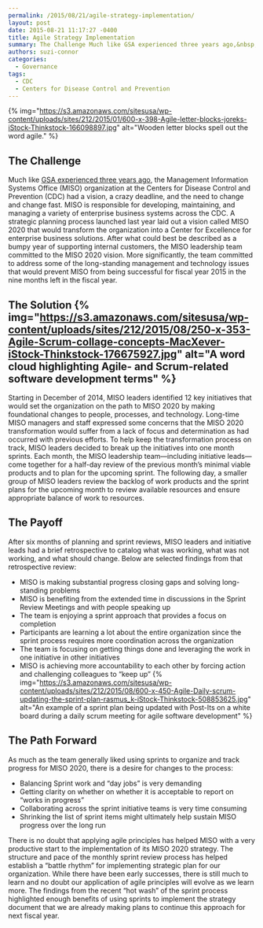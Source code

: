 ```yaml
---
permalink: /2015/08/21/agile-strategy-implementation/
layout: post
date: 2015-08-21 11:17:27 -0400
title: Agile Strategy Implementation
summary: The Challenge Much like GSA experienced three years ago,&nbsp;the Management Information Systems Office (MISO) organization at the Centers for Disease Control and Prevention (CDC) had a vision, a crazy deadline, and the need to change and change fast. MISO is responsible for developing, maintaining, and managing a variety of enterprise business systems across the CDC.
authors: suzi-connor
categories:
  - Governance
tags:
  - CDC
  - Centers for Disease Control and Prevention
---
```


{% img="https://s3.amazonaws.com/sitesusa/wp-content/uploads/sites/212/2015/01/600-x-398-Agile-letter-blocks-joreks-iStock-Thinkstock-166098897.jpg" alt="Wooden letter blocks spell out the word agile." %} 

## The Challenge

Much like [GSA experienced three years ago](https://www.WHATEVER/2012/08/12/agile-sprinting-to-digital-governance-recommendations/), the Management Information Systems Office (MISO) organization at the Centers for Disease Control and Prevention (CDC) had a vision, a crazy deadline, and the need to change and change fast. MISO is responsible for developing, maintaining, and managing a variety of enterprise business systems across the CDC. A strategic planning process launched last year laid out a vision called MISO 2020 that would transform the organization into a Center for Excellence for enterprise business solutions. After what could best be described as a bumpy year of supporting internal customers, the MISO leadership team committed to the MISO 2020 vision. More significantly, the team committed to address some of the long-standing management and technology issues that would prevent MISO from being successful for fiscal year 2015 in the nine months left in the fiscal year.

## The Solution {% img="https://s3.amazonaws.com/sitesusa/wp-content/uploads/sites/212/2015/08/250-x-353-Agile-Scrum-collage-concepts-MacXever-iStock-Thinkstock-176675927.jpg" alt="A word cloud highlighting Agile- and Scrum-related software development terms" %} 

Starting in December of 2014, MISO leaders identified 12 key initiatives that would set the organization on the path to MISO 2020 by making foundational changes to people, processes, and technology. Long-time MISO managers and staff expressed some concerns that the MISO 2020 transformation would suffer from a lack of focus and determination as had occurred with previous efforts. To help keep the transformation process on track, MISO leaders decided to break up the initiatives into one month sprints. Each month, the MISO leadership team—including initiative leads—come together for a half-day review of the previous month’s minimal viable products and to plan for the upcoming sprint. The following day, a smaller group of MISO leaders review the backlog of work products and the sprint plans for the upcoming month to review available resources and ensure appropriate balance of work to resources.

## The Payoff

After six months of planning and sprint reviews, MISO leaders and initiative leads had a brief retrospective to catalog what was working, what was not working, and what should change. Below are selected findings from that retrospective review:

  * MISO is making substantial progress closing gaps and solving long-standing problems
  * MISO is benefiting from the extended time in discussions in the Sprint Review Meetings and with people speaking up
  * The team is enjoying a sprint approach that provides a focus on completion
  * Participants are learning a lot about the entire organization since the sprint process requires more coordination across the organization
  * The team is focusing on getting things done and leveraging the work in one initiative in other initiatives
  * MISO is achieving more accountability to each other by forcing action and challenging colleagues to “keep up” {% img="https://s3.amazonaws.com/sitesusa/wp-content/uploads/sites/212/2015/08/600-x-450-Agile-Daily-scrum-updating-the-sprint-plan-rasmus_k-iStock-Thinkstock-508853625.jpg" alt="An example of a sprint plan being updated with Post-Its on a white board during a daily scrum meeting for agile software development" %} 

## The Path Forward

As much as the team generally liked using sprints to organize and track progress for MISO 2020, there is a desire for changes to the process:

  * Balancing Sprint work and “day jobs” is very demanding
  * Getting clarity on whether on whether it is acceptable to report on “works in progress”
  * Collaborating across the sprint initiative teams is very time consuming
  * Shrinking the list of sprint items might ultimately help sustain MISO progress over the long run

There is no doubt that applying agile principles has helped MISO with a very productive start to the implementation of its MISO 2020 strategy. The structure and pace of the monthly sprint review process has helped establish a “battle rhythm” for implementing strategic plan for our organization. While there have been early successes, there is still much to learn and no doubt our application of agile principles will evolve as we learn more. The findings from the recent “hot wash” of the sprint process highlighted enough benefits of using sprints to implement the strategy document that we are already making plans to continue this approach for next fiscal year.